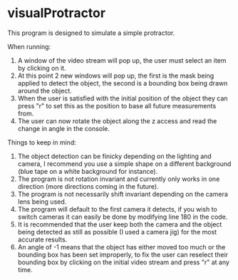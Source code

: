 # visualProtractor

This program is designed to simulate a simple protractor.

When running:
1. A window of the video stream will pop up, the user must select an item by clicking on it.
2. At this point 2 new windows will pop up, the first is the mask being applied to detect the object, the second is a bounding box being drawn around the object.
3. When the user is satisfied with the initial position of the object they can press "r" to set this as the position to base all future measurements from.
4. The user can now rotate the object along the z access and read the change in angle in the console.


Things to keep in mind:
1. The object detection can be finicky depending on the lighting and camera, I recommend you use a simple shape on a different background (blue tape on a white background for instance).
2. The program is not rotation invariant and currently only works in one direction (more directions coming in the future).
3. The program is not necessarily shift invariant depending on the camera lens being used.
4. The program will default to the first camera it detects, if you wish to switch cameras it can easily be done by modifying line 180 in the code.
5. It is recommended that the user keep both the camera and the object being detected as still as possible (I used a camera jig) for the most accurate results.
6. An angle of -1 means that the object has either moved too much or the bounding box has been set improperly, to fix the user can reselect their bounding box by clicking on the initial video stream and press "r" at any time.
